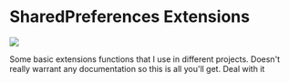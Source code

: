 # SharedPreferences Extensions

[![](https://jitpack.io/v/jonapoul/sharedprefs.svg)](https://jitpack.io/#jonapoul/sharedprefs)

Some basic extensions functions that I use in different projects. Doesn't really warrant any documentation so this is all you'll get. Deal with it